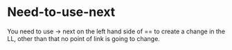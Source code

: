 # Need-to-use-next
You need to use -> next on the left hand side of == to create a change in the LL, other than that no point of link is going to change.
